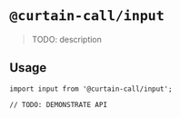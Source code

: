 # `@curtain-call/input`

> TODO: description

## Usage

```
import input from '@curtain-call/input';

// TODO: DEMONSTRATE API
```

